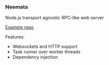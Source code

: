### Neemata

Node.js transport agnostic RPC-like web server

[Example repo](https://github.com/denis-ilchishin/neemata-starter)

Features:

- Websockets and HTTP support
- Task runner over worker threads
- Dependency injection
